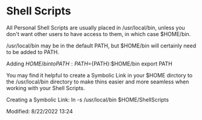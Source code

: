 # Shell Scripts

All Personal Shell Scripts are usually placed in /usr/local/bin, unless you don't want other users 
to have access to them, in which case $HOME/bin.

/usr/local/bin may be in the default PATH, but $HOME/bin will certainly need to be added to PATH.

Adding $HOME/bin to PATH:
PATH=${PATH}:$HOME/bin
export PATH

You may find it helpful to create a Symbolic Link in your $HOME dirctory to the /usr/local/bin directory to
make thins easier and more seamless when working with your Shell Scripts.

Creating a Symbolic Link:
ln -s /usr/local/bin $HOME/ShellScripts

Modified: 8/22/2022 13:24 
